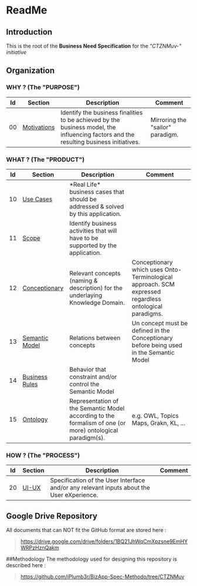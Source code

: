 # ReadMe

## Introduction
This is the root of the __Business Need Specification__ for the _"CTZNMuv-" initiative_

## Organization

### WHY ? (The "PURPOSE")
<table>
    <thead>
        <tr>
            <th>Id</th>
            <th>Section</th>
            <th>Description</th>
            <th>Comment</th>
        </tr>
    </thead>
    <tbody>
        <tr>
            <td>00</td>
            <td><a href="https://github.com/ActiveCTZN/CTZNMuv-/tree/master/00_Motivations">Motivations</a></td>
            <td>Identify the business finalities to be achieved by the business model, the influencing factors and the resulting business initiatives.</td>
            <td>Mirroring the "sailor" paradigm.</td>
        </tr>
    </tbody>
</table>   

### WHAT ? (The "PRODUCT")
<table>
    <thead>
        <tr>
            <th>Id</th>
            <th>Section</th>
            <th>Description</th>
            <th>Comment</th>
        </tr>
    </thead>
    <tbody>
            <td>10</td>
            <td><a href="https://github.com/ActiveCTZN/CTZNMuv-/tree/master/10_UseCases">Use Cases</a></td>
            <td>*Real Life* business cases that should be addressed & solved by this application.</td>
            <td></td>
        </tr>
        <tr>
        <tr>
            <td>11</td>
            <td><a href="https://github.com/ActiveCTZN/CTZNMuv-/tree/master/11_Scope">Scope</a></td>
            <td>Identify business activities that will have to be supported by the application.</td>
            <td></td>
        </tr>
        <tr>
            <td>12</td>
            <td><a href="https://github.com/ActiveCTZN/CTZNMuv-/tree/master/12_Conceptionary">Conceptionary</a></td>
            <td>Relevant concepts (naming & description) for the underlaying Knowledge Domain.</td>
            <td>Conceptionary which uses Onto-Terminological approach. SCM expressed regardless ontological paradigms.</td>
        </tr>
        <tr>
            <td>13</td>
            <td><a href="https://github.com/ActiveCTZN/CTZNMuv-/tree/master/13_SemanticModel">Semantic Model</a></td>
            <td>Relations between concepts</td>
            <td>Un concept must be defined in the Conceptionary before being used in the Semantic Model</td>
        </tr>
        <tr>
            <td>14</td>
            <td><a href="https://github.com/ActiveCTZN/CTZNMuv-/tree/master/14_BusinessRules">Business Rules</a></td>
            <td>Behavior that constraint and/or control the Semantic Model</td>
            <td></td>
        </tr>
        <tr>
            <td>15</td>
            <td><a href="https://github.com/ActiveCTZN/CTZNMuv-/tree/master/15_Ontology">Ontology</a></td>
            <td>Representation of the Semantic Model according to the formalism of one (or more) ontological paradigm(s).</td>
            <td>e.g. OWL, Topics Maps, Grakn, KL, ...</td>
        </tr>
    </tbody>
</table>   

### HOW ? (The "PROCESS")
<table>
    <thead>
        <tr>
            <th>Id</th>
            <th>Section</th>
            <th>Description</th>
            <th>Comment</th>
        </tr>
    </thead>
    <tbody>
        <tr>
            <td>20</td>
            <td><a href="https://github.com/ActiveCTZN/CTZNMuv-/tree/master/20_UI-UX">UI-UX</a></td>
            <td>Specification of the User Interface and/or any relevant inputs about the User eXperience.</td>
            <td></td>
        </tr>
    </tbody>
</table>   

## Google Drive Repository
All documents that can NOT fit the GitHub format are stored here :    
> https://drive.google.com/drive/folders/1BQ21JhWqCmXpzsne9EmHYWRPzHznQakm

##Methodology
The methodology used for designing this repository is described here :
> https://github.com/iPlumb3r/BizApp-Spec-Methodo/tree/CTZNMuv

